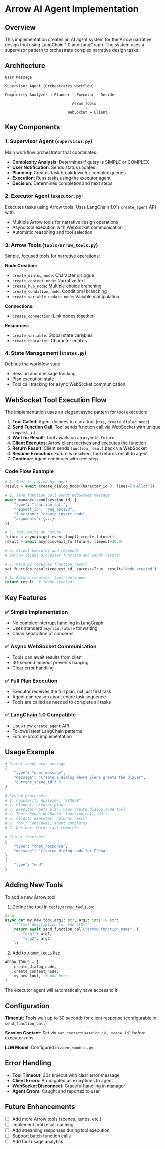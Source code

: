# Arrow AI Agent Implementation

## Overview

This implementation creates an AI agent system for the Arrow narrative design tool using LangChain 1.0 and LangGraph. The system uses a supervisor pattern to orchestrate complex narrative design tasks.

## Architecture

```
User Message
    ↓
Supervisor Agent (Orchestrates workflow)
    ↓
Complexity Analyzer → Planner → Executor → Decider
                                    ↓
                              Arrow Tools
                                    ↓
                            WebSocket → Client
```

## Key Components

### 1. Supervisor Agent (`supervisor.py`)

Main workflow orchestrator that coordinates:

- **Complexity Analysis**: Determines if query is SIMPLE or COMPLEX
- **User Notification**: Sends status updates
- **Planning**: Creates task breakdown for complex queries
- **Execution**: Runs tasks using the executor agent
- **Decision**: Determines completion and next steps

### 2. Executor Agent (`executor.py`)

Executes tasks using Arrow tools. Uses LangChain 1.0's `create_agent` API with:

- Multiple Arrow tools for narrative design operations
- Async tool execution with WebSocket communication
- Automatic reasoning and tool selection

### 3. Arrow Tools (`tools/arrow_tools.py`)

Simple, focused tools for narrative operations:

**Node Creation:**

- `create_dialog_node`: Character dialogue
- `create_content_node`: Narrative text
- `create_hub_node`: Multiple choice branching
- `create_condition_node`: Conditional branching
- `create_variable_update_node`: Variable manipulation

**Connections:**

- `create_connection`: Link nodes together

**Resources:**

- `create_variable`: Global state variables
- `create_character`: Character entities

### 4. State Management (`states.py`)

Defines the workflow state:

- Session and message tracking
- Plan execution state
- Tool call tracking for async WebSocket communication

## WebSocket Tool Execution Flow

The implementation uses an elegant async pattern for tool execution:

1. **Tool Called**: Agent decides to use a tool (e.g., `create_dialog_node`)
2. **Send Function Call**: Tool sends function call via WebSocket with unique `request_id`
3. **Wait for Result**: Tool awaits on an `asyncio.Future`
4. **Client Executes**: Arrow client receives and executes the function
5. **Return Result**: Client sends `function_result` back via WebSocket
6. **Resume Execution**: Future is resolved, tool returns result to agent
7. **Continue**: Agent continues with next step

### Code Flow Example

```python
# 1. Tool is called by agent
result = await create_dialog_node(character_id=3, lines=["Hello!"])

# 2. send_function_call sends WebSocket message
await manager.send(session_id, {
    "type": "function_call",
    "request_id": "req_abc123",
    "function": "create_insert_node",
    "arguments": {...}
})

# 3. Tool waits on Future
future = asyncio.get_event_loop().create_future()
result = await asyncio.wait_for(future, timeout=30.0)

# 4. Client executes and responds
# (Arrow client processes function and sends result)

# 5. main.py receives function_result
set_function_result(request_id, success=True, result="Node created")

# 6. Future resolves, tool continues
return result  # "Node created"
```

## Key Features

### ✅ Simple Implementation

- No complex interrupt handling in LangGraph
- Uses standard `asyncio.Future` for waiting
- Clean separation of concerns

### ✅ Async WebSocket Communication

- Tools can await results from client
- 30-second timeout prevents hanging
- Clear error handling

### ✅ Full Plan Execution

- Executor receives the full plan, not just first task
- Agent can reason about entire task sequence
- Tools are called as needed to complete all tasks

### ✅ LangChain 1.0 Compatible

- Uses new `create_agent` API
- Follows latest LangChain patterns
- Future-proof implementation

## Usage Example

```python
# Client sends user message
{
    "type": "user_message",
    "message": "Create a dialog where Elena greets the player",
    "current_scene_id": 5
}

# System processes:
# 1. Complexity Analyzer: "SIMPLE"
# 2. Planner: Creates plan
# 3. Executor: Gets plan, uses create_dialog_node tool
# 4. Tool: Sends WebSocket function_call, waits
# 5. Client: Executes, returns result
# 6. Tool: Continues, agent completes
# 7. Decider: Marks task complete

# Client receives:
{
    "type": "chat_response",
    "message": "Created dialog node for Elena"
}
{
    "type": "end"
}
```

## Adding New Tools

To add a new Arrow tool:

1. Define the tool in `tools/arrow_tools.py`:

```python
@tool
async def my_new_tool(arg1: str, arg2: int) -> str:
    """Tool description for the LLM."""
    return await send_function_call("arrow_function_name", {
        "arg1": arg1,
        "arg2": arg2
    })
```

2. Add to `ARROW_TOOLS` list:

```python
ARROW_TOOLS = [
    create_dialog_node,
    create_content_node,
    my_new_tool,  # Add here
]
```

The executor agent will automatically have access to it!

## Configuration

**Timeout**: Tools wait up to 30 seconds for client response (configurable in `send_function_call`)

**Session Context**: Set via `set_context(session_id, scene_id)` before executor runs

**LLM Model**: Configured in `agent/models.py`

## Error Handling

- **Tool Timeout**: 30s timeout with clear error message
- **Client Errors**: Propagated as exceptions to agent
- **WebSocket Disconnect**: Graceful handling in manager
- **Agent Errors**: Caught and reported to user

## Future Enhancements

- [ ] Add more Arrow tools (scenes, jumps, etc.)
- [ ] Implement tool result caching
- [ ] Add streaming responses during tool execution
- [ ] Support batch function calls
- [ ] Add tool usage analytics
